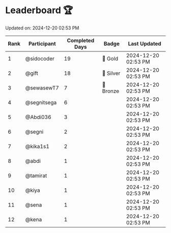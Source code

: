 # Leaderboard 🏆

Updated on: 2024-12-20 02:53 PM

| Rank | Participant       | Completed Days | Badge      | Last Updated         |
|------|-------------------|----------------|------------|----------------------|
| 1    | @sidocoder        | 19             | 🏅 Gold     | 2024-12-20 02:53 PM |
| 2    | @gift             | 18             | 🥈 Silver   | 2024-12-20 02:53 PM |
| 3    | @sewasewT7        | 7              | 🥉 Bronze   | 2024-12-20 02:53 PM |
| 4    | @segnitsega       | 6              |            | 2024-12-20 02:53 PM |
| 5    | @Abdi036          | 3              |            | 2024-12-20 02:53 PM |
| 6    | @segni            | 2              |            | 2024-12-20 02:53 PM |
| 7    | @kika1s1          | 2              |            | 2024-12-20 02:53 PM |
| 8    | @abdi             | 1              |            | 2024-12-20 02:53 PM |
| 9    | @tamirat          | 1              |            | 2024-12-20 02:53 PM |
| 10   | @kiya             | 1              |            | 2024-12-20 02:53 PM |
| 11   | @sena             | 1              |            | 2024-12-20 02:53 PM |
| 12   | @kena             | 1              |            | 2024-12-20 02:53 PM |
